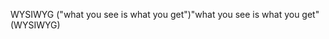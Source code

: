 <span data-ttu-id="e15d2-101">WYSIWYG ("what you see is what you get")</span><span class="sxs-lookup"><span data-stu-id="e15d2-101">"what you see is what you get" (WYSIWYG)</span></span>